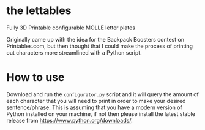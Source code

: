 # the lettables
Fully 3D Printable configurable MOLLE letter plates

Originally came up with the idea for the Backpack Boosters contest on Printables.com, but then thought that I could make the process of printing out characters more streamlined with a Python script.

# How to use
Download and run the `configurator.py` script and it will query the amount of each character that you will need to print in order to make your desired sentence/phrase. This is assuming that you have a modern version of Python installed on your machine, if not then please install the latest stable release from https://www.python.org/downloads/.
